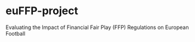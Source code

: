 # euFFP-project
Evaluating the Impact of Financial Fair Play (FFP) Regulations on European Football
